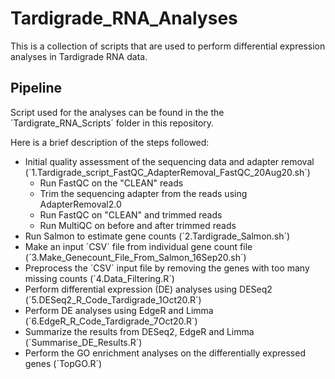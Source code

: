 # Tardigrade_RNA_Analyses
This is a collection of scripts that are used to perform differential expression analyses in Tardigrade RNA data.

## Pipeline
Script used for the analyses can be found in the the ´Tardigrate_RNA_Scripts´ folder in this repository.

Here is a brief description of the steps followed:

- Initial quality assessment of the sequencing data and adapter removal (´1.Tardigrade_script_FastQC_AdapterRemoval_FastQC_20Aug20.sh´)
    - Run FastQC on the "CLEAN" reads
    - Trim the sequencing adapter from the reads using AdapterRemoval2.0
    - Run FastQC on "CLEAN" and trimmed reads
    - Run MultiQC on before and after trimmed reads
- Run Salmon to estimate gene counts (´2.Tardigrade_Salmon.sh´)
- Make an input ´CSV´ file from individual gene count file (´3.Make_Genecount_File_From_Salmon_16Sep20.sh´)
- Preprocess the ´CSV´ input file by removing the genes with too many missing counts (´4.Data_Filtering.R´)
- Perform differential expression (DE) analyses using DESeq2 (´5.DESeq2_R_Code_Tardigrade_1Oct20.R´)
- Perform DE analyses using EdgeR and Limma (´6.EdgeR_R_Code_Tardigrade_7Oct20.R´)
- Summarize the results from DESeq2, EdgeR and Limma (´Summarise_DE_Results.R´)
- Perform the GO enrichment analyses on the differentially expressed genes (´TopGO.R´)
